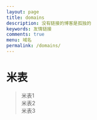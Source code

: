 ```yaml
---
layout: page
title: domains
description: 没有链接的博客是孤独的
keywords: 友情链接
comments: true
menu: 域名
permalink: /domains/
---
```


# 米表  
> 米表1  
> 米表2  
> 米表3  
